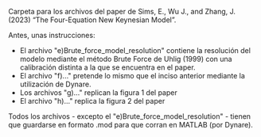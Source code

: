 Carpeta para los archivos del paper de Sims, E., Wu J., and Zhang, J. (2023) “The Four-Equation New Keynesian Model”. 

Antes, unas instrucciones: 
- El archivo "e)Brute_force_model_resolution" contiene la resolución del modelo mediante el método Brute Force de Uhlig (1999) con una calibración distinta a la que se encuentra en el paper.
- El archivo "f)..." pretende lo mismo que el inciso anterior mediante la utilización de Dynare.
- Los archivos "g)..." replican la figura 1 del paper
- El archivo "h)..." replica la figura 2 del paper

Todos los archivos - excepto el "e)Brute_force_model_resolution" - tienen que guardarse en formato .mod para que corran en MATLAB (por Dynare).

